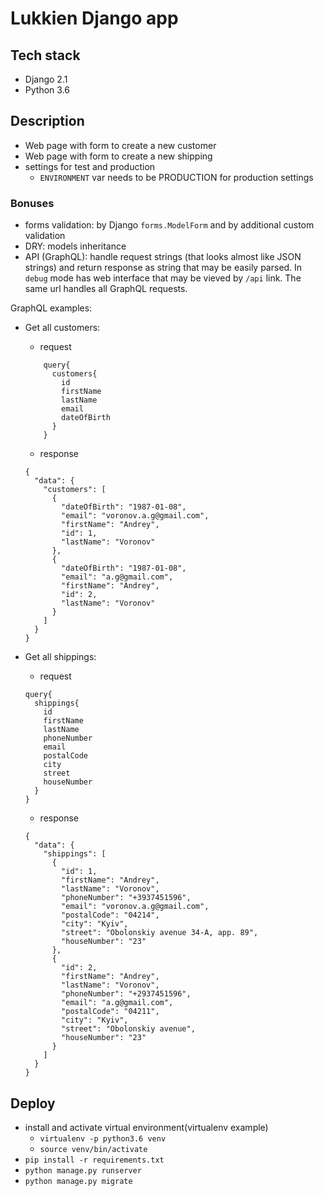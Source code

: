 # Lukkien Django app

## Tech stack
- Django 2.1
- Python 3.6


## Description
 - Web page with form to create a new customer
 - Web page with form to create a new shipping
 - settings for test and production
      - `ENVIRONMENT` var needs to be PRODUCTION for production settings
 
### Bonuses
 - forms validation: by Django `forms.ModelForm` and by additional custom validation
 - DRY: models inheritance
 - API (GraphQL): handle request strings (that looks almost like JSON strings) and 
 return response as string that may be easily parsed. In `debug` mode has web interface 
 that may be vieved by `/api` link. The same url handles all GraphQL requests.
 
GraphQL examples:
 - Get all customers:
   - request

    ```
        query{
          customers{
            id
            firstName
            lastName
            email
            dateOfBirth
          }
        }
    ```

   - response

    ```
    {
      "data": {
        "customers": [
          {
            "dateOfBirth": "1987-01-08",
            "email": "voronov.a.g@gmail.com",
            "firstName": "Andrey",
            "id": 1,
            "lastName": "Voronov"
          },
          {
            "dateOfBirth": "1987-01-08",
            "email": "a.g@gmail.com",
            "firstName": "Andrey",
            "id": 2,
            "lastName": "Voronov"
          }
        ]
      }
    }
    ```
- Get all shippings:
   - request

    ```
    query{
      shippings{
        id
        firstName
        lastName
        phoneNumber
        email
        postalCode
        city
        street
        houseNumber
      }
    }
    ```

   - response

    ```
    {
      "data": {
        "shippings": [
          {
            "id": 1,
            "firstName": "Andrey",
            "lastName": "Voronov",
            "phoneNumber": "+3937451596",
            "email": "voronov.a.g@gmail.com",
            "postalCode": "04214",
            "city": "Kyiv",
            "street": "Obolonskiy avenue 34-A, app. 89",
            "houseNumber": "23"
          },
          {
            "id": 2,
            "firstName": "Andrey",
            "lastName": "Voronov",
            "phoneNumber": "+2937451596",
            "email": "a.g@gmail.com",
            "postalCode": "04211",
            "city": "Kyiv",
            "street": "Obolonskiy avenue",
            "houseNumber": "23"
          }
        ]
      }
    }
    ```

## Deploy
- install and activate virtual environment(virtualenv example)
    - `virtualenv -p python3.6 venv`
    - `source venv/bin/activate`
- `pip install -r requirements.txt`
- `python manage.py runserver`
- `python manage.py migrate`
 
